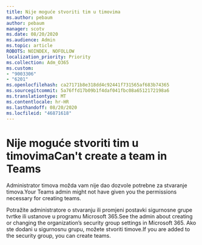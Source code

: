 ```yaml
---
title: Nije moguće stvoriti tim u timovima
ms.author: pebaum
author: pebaum
manager: scotv
ms.date: 08/20/2020
ms.audience: Admin
ms.topic: article
ROBOTS: NOINDEX, NOFOLLOW
localization_priority: Priority
ms.collection: Adm_O365
ms.custom:
- "9003306"
- "6201"
ms.openlocfilehash: ca27171b8e318dd4c92441f731565af683b74365
ms.sourcegitcommit: 5a76ffd17b09b1f4daf041fbc08a6512172198a6
ms.translationtype: MT
ms.contentlocale: hr-HR
ms.lasthandoff: 08/20/2020
ms.locfileid: "46871618"
---
```

# <a name="cant-create-a-team-in-teams"></a><span data-ttu-id="d80c0-102">Nije moguće stvoriti tim u timovima</span><span class="sxs-lookup"><span data-stu-id="d80c0-102">Can't create a team in Teams</span></span>

<span data-ttu-id="d80c0-103">Administrator timova možda vam nije dao dozvole potrebne za stvaranje timova.</span><span class="sxs-lookup"><span data-stu-id="d80c0-103">Your Teams admin might not have given you the permissions necessary for creating teams.</span></span>  

<span data-ttu-id="d80c0-104">Potražite administratore o stvaranju ili promjeni postavki sigurnosne grupe tvrtke ili ustanove u programu Microsoft 365.</span><span class="sxs-lookup"><span data-stu-id="d80c0-104">See the admin about creating or changing the organization’s security group settings in Microsoft 365.</span></span> <span data-ttu-id="d80c0-105">Ako ste dodani u sigurnosnu grupu, možete stvoriti timove.</span><span class="sxs-lookup"><span data-stu-id="d80c0-105">If you are added to the security group, you can create teams.</span></span>